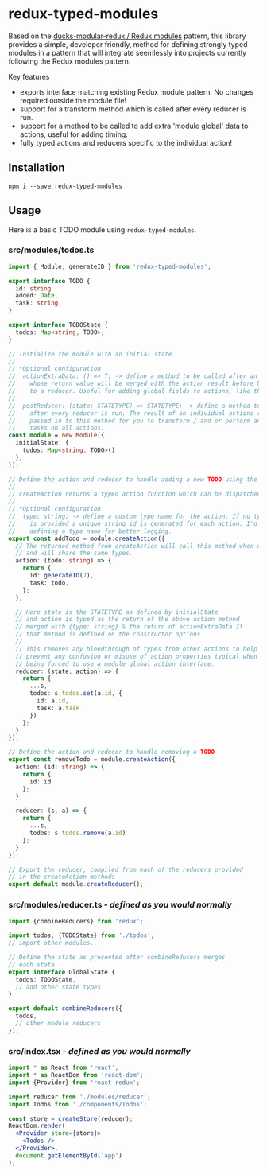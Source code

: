 # redux-typed-modules

Based on the [ducks-modular-redux / Redux modules](https://github.com/erikras/ducks-modular-redux) pattern, this library provides a simple, developer friendly, method for defining strongly typed modules in a pattern that will integrate seemlessly into projects currently following the Redux modules pattern.

Key features

- exports interface matching existing Redux module pattern. No changes required outside the module file!
- support for a transform method which is called after every reducer is run.
- support for a method to be called to add extra 'module global' data to actions, useful for adding timing.
- fully typed actions and reducers specific to the individual action!

## Installation

```shell
npm i --save redux-typed-modules
```

## Usage

Here is a basic TODO module using `redux-typed-modules`.

### src/modules/todos.ts

```typescript
import { Module, generateID } from 'redux-typed-modules';

export interface TODO {
  id: string
  added: Date,
  task: string,
}

export interface TODOState {
  todos: Map<string, TODO>;
}

// Initialize the module with an initial state
//
// *Optional configuration
//  actionExtraData: () => T; -> define a method to be called after an action is run
//    whose return value will be merged with the action result before being passed
//    to a reducer. Useful for adding global fields to actions, like the time.
//
//  postReducer: (state: STATETYPE) => STATETYPE; -> define a method to be called
//    after every reducer is run. The result of an individual actions reducer is
//    passed in to this method for you to transform / and or perform any additional
//    tasks on all actions.
const module = new Module({
  initialState: {
    todos: Map<string, TODO>()
  },
});

// Define the action and reducer to handle adding a new TODO using the createAction method
//
// createAction returns a typed action function which can be dispatched.
//
// *Optional configuration
//  type: string; -> define a custom type name for the action. If no type value
//    is provided a unique string id is generated for each action. I'd recommend
//    defining a type name for better logging.
export const addTodo = module.createAction({
  // The returned method from createAction will call this method when dispatched
  // and will share the same types.
  action: (todo: string) => {
    return {
      id: generateID(7),
      task: todo,
    };
  },

  // Here state is the STATETYPE as defined by initialState
  // and action is typed as the return of the above action method
  // merged with {type: string} & the return of actionExtraData If
  // that method is defined on the constructor options
  //
  // This removes any bleedthrough of types from other actions to help
  // prevent any confusion or misuse of action properties typical when
  // being forced to use a module global action interface.
  reducer: (state, action) => {
    return {
      ...s,
      todos: s.todos.set(a.id, {
        id: a.id,
        task: a.task
      })
    };
  }
});

// Define the action and reducer to handle removing a TODO
export const removeTodo = module.createAction({
  action: (id: string) => {
    return {
      id: id
    };
  },

  reducer: (s, a) => {
    return {
      ...s,
      todos: s.todos.remove(a.id)
    };
  }
});

// Export the reducer, compiled from each of the reducers provided
// in the createAction methods
export default module.createReducer();

```

### src/modules/reducer.ts - *defined as you would normally*

```typescript
import {combineReducers} from 'redux';

import todos, {TODOState} from './todos';
// import other modules...

// Define the state as presented after combineReducers merges
// each state
export interface GlobalState {
  todos: TODOState,
  // add other state types
}

export default combineReducers({
  todos,
  // other module reducers
});

```

### src/index.tsx - *defined as you would normally*

```jsx
import * as React from 'react';
import * as ReactDom from 'react-dom';
import {Provider} from 'react-redux';

import reducer from './modules/reducer';
import Todos from './components/Todos';

const store = createStore(reducer);
ReactDom.render(
  <Provider store={store}>
    <Todos />
  </Provider>,
  document.getElementById('app')
);

```
